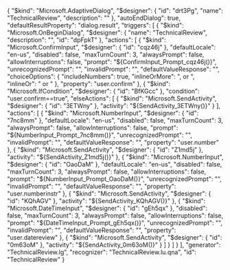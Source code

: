 {
  "$kind": "Microsoft.AdaptiveDialog",
  "$designer": {
    "id": "drt3Pg",
    "name": "TechnicalReview",
    "description": ""
  },
  "autoEndDialog": true,
  "defaultResultProperty": "dialog.result",
  "triggers": [
    {
      "$kind": "Microsoft.OnBeginDialog",
      "$designer": {
        "name": "TechnicalReview",
        "description": "",
        "id": "dpFpkT"
      },
      "actions": [
        {
          "$kind": "Microsoft.ConfirmInput",
          "$designer": {
            "id": "cqz46j"
          },
          "defaultLocale": "en-us",
          "disabled": false,
          "maxTurnCount": 3,
          "alwaysPrompt": false,
          "allowInterruptions": false,
          "prompt": "${ConfirmInput_Prompt_cqz46j()}",
          "unrecognizedPrompt": "",
          "invalidPrompt": "",
          "defaultValueResponse": "",
          "choiceOptions": {
            "includeNumbers": true,
            "inlineOrMore": ", or ",
            "inlineOr": " or "
          },
          "property": "user.confirm"
        },
        {
          "$kind": "Microsoft.IfCondition",
          "$designer": {
            "id": "BfKGcc"
          },
          "condition": "user.confirm==true",
          "elseActions": [
            {
              "$kind": "Microsoft.SendActivity",
              "$designer": {
                "id": "3ETWny"
              },
              "activity": "${SendActivity_3ETWny()}"
            }
          ],
          "actions": [
            {
              "$kind": "Microsoft.NumberInput",
              "$designer": {
                "id": "7nc8mm"
              },
              "defaultLocale": "en-us",
              "disabled": false,
              "maxTurnCount": 3,
              "alwaysPrompt": false,
              "allowInterruptions": false,
              "prompt": "${NumberInput_Prompt_7nc8mm()}",
              "unrecognizedPrompt": "",
              "invalidPrompt": "",
              "defaultValueResponse": "",
              "property": "user.number"
            },
            {
              "$kind": "Microsoft.SendActivity",
              "$designer": {
                "id": "Z1md5j"
              },
              "activity": "${SendActivity_Z1md5j()}"
            },
            {
              "$kind": "Microsoft.NumberInput",
              "$designer": {
                "id": "OaoDaM"
              },
              "defaultLocale": "en-us",
              "disabled": false,
              "maxTurnCount": 3,
              "alwaysPrompt": false,
              "allowInterruptions": false,
              "prompt": "${NumberInput_Prompt_OaoDaM()}",
              "unrecognizedPrompt": "",
              "invalidPrompt": "",
              "defaultValueResponse": "",
              "property": "user.numberinstr"
            },
            {
              "$kind": "Microsoft.SendActivity",
              "$designer": {
                "id": "KQhAGV"
              },
              "activity": "${SendActivity_KQhAGV()}"
            },
            {
              "$kind": "Microsoft.DateTimeInput",
              "$designer": {
                "id": "gEh5qx"
              },
              "disabled": false,
              "maxTurnCount": 3,
              "alwaysPrompt": false,
              "allowInterruptions": false,
              "prompt": "${DateTimeInput_Prompt_gEh5qx()}",
              "unrecognizedPrompt": "",
              "invalidPrompt": "",
              "defaultValueResponse": "",
              "property": "user.datereview"
            },
            {
              "$kind": "Microsoft.SendActivity",
              "$designer": {
                "id": "0m63oM"
              },
              "activity": "${SendActivity_0m63oM()}"
            }
          ]
        }
      ]
    }
  ],
  "generator": "TechnicalReview.lg",
  "recognizer": "TechnicalReview.lu.qna",
  "id": "TechnicalReview"
}
